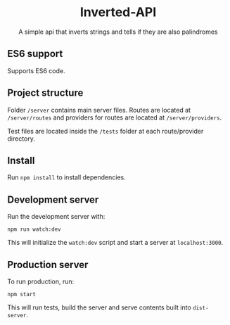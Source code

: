 <div align="center">
  <h1>Inverted-API</h1>
  <p>A simple api that inverts strings and tells if they are also palindromes</p>
</div>

## ES6 support
Supports ES6 code.

## Project structure
Folder ```/server``` contains main server files.
Routes are located at ```/server/routes``` and providers for routes are located at ```/server/providers```.

Test files are located inside the ```/tests``` folder at each route/provider directory.

## Install
Run ```npm install``` to install dependencies.

## Development server
Run the development server with:

```
npm run watch:dev
```

This will initialize the ```watch:dev``` script and start a server at ```localhost:3000```.

## Production server
To run production, run:

```
npm start
```

This will run tests, build the server and serve contents built into ```dist-server```.